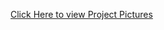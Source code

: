 <a href="https://drive.google.com/drive/folders/1a7MF32iulJ2nWHNxd95AhFMNl4WCMe-E?usp=sharing" target="_blank">Click Here to view Project Pictures</a>

